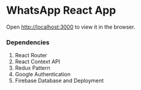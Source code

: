 # WhatsApp React App

Open [http://localhost:3000](http://localhost:3000) to view it in the browser.

### Dependencies

1. React Router
2. React Context API
3. Redux Pattern
4. Google Authentication
5. Firebase Database and Deployment
